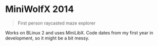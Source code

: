 # MiniWolfX 2014
> First person raycasted maze explorer

Works on BLinux 2 and uses MiniLibX. Code dates from my first year in development, so it might be a bit messy.
